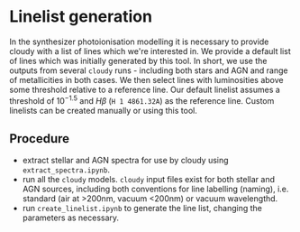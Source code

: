 
# Linelist generation

In the synthesizer photoionisation modelling it is necessary to provide cloudy with a list of lines which we're interested in. We provide a default list of lines which was initially generated by this tool. In short, we use the outputs from several `cloudy` runs - including both stars and AGN and range of metallicities in both cases. We then select lines with luminosities above some threshold relative to a reference line. Our default linelist assumes a threshold of $10^{-1.5}$ and $H\beta$ (`H 1 4861.32A`) as the reference line. Custom linelists can be created manually or using this tool.

## Procedure

- extract stellar and AGN spectra for use by cloudy using `extract_spectra.ipynb`.
- run all the `cloudy` models. `cloudy` input files exist for both stellar and AGN sources, including both conventions for line labelling (naming), i.e. standard (air at >200nm, vacuum <200nm) or vacuum wavelengthd.
- run `create_linelist.ipynb` to generate the line list, changing the parameters as necessary.

